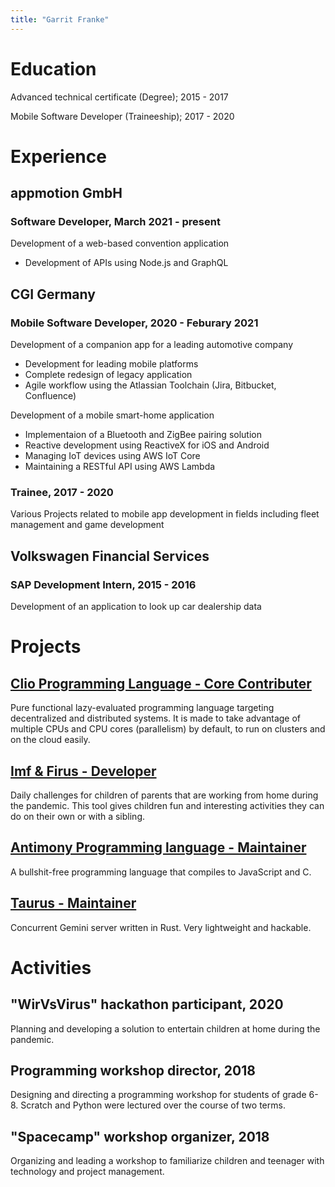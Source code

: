 ```yaml
---
title: "Garrit Franke"
---
```


# Education

Advanced technical certificate (Degree); 2015 - 2017

Mobile Software Developer (Traineeship); 2017 - 2020

# Experience

## appmotion GmbH

### Software Developer, March 2021 - present

Development of a web-based convention application

* Development of APIs using Node.js and GraphQL

## CGI Germany

### Mobile Software Developer, 2020 - Feburary 2021

Development of a companion app for a leading automotive company

* Development for leading mobile platforms
* Complete redesign of legacy application
* Agile workflow using the Atlassian Toolchain (Jira, Bitbucket, Confluence)

Development of a mobile smart-home application

* Implementaion of a Bluetooth and ZigBee pairing solution
* Reactive development using ReactiveX for iOS and Android
* Managing IoT devices using AWS IoT Core
* Maintaining a RESTful API using AWS Lambda

### Trainee, 2017 - 2020

Various Projects related to mobile app development in fields including fleet
management and game development

## Volkswagen Financial Services

### SAP Development Intern, 2015 - 2016

Development of an application to look up car dealership data

# Projects

## [Clio Programming Language - Core Contributer](https://clio-lang.org/)

Pure functional lazy-evaluated programming language targeting decentralized and
distributed systems. It is made to take advantage of multiple CPUs and CPU
cores (parallelism) by default, to run on clusters and on the cloud easily.

## [Imf & Firus - Developer](https://imfundfirus.de/)

Daily challenges for children of parents that are working from home during the
pandemic. This tool gives children fun and interesting activities they can do
on their own or with a sibling.

## [Antimony Programming language - Maintainer](https://github.com/antimony-lang/antimony)

A bullshit-free programming language that compiles to JavaScript and C.

## [Taurus - Maintainer](https://github.com/garritfra/taurus)

Concurrent Gemini server written in Rust. Very lightweight and hackable.

# Activities

## "WirVsVirus" hackathon participant, 2020

Planning and developing a solution to entertain children at home during the pandemic.

## Programming workshop director, 2018

Designing and directing a programming workshop for students of grade 6-8.
Scratch and Python were lectured over the course of two terms.

## "Spacecamp" workshop organizer, 2018

Organizing and leading a workshop to familiarize children and teenager with
technology and project management.

